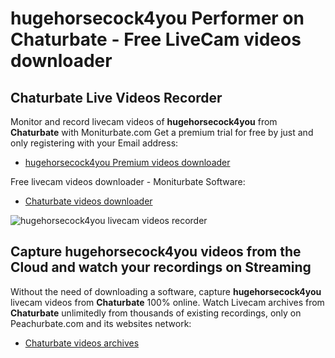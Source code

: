 # hugehorsecock4you Performer on Chaturbate - Free LiveCam videos downloader

## Chaturbate Live Videos Recorder

Monitor and record livecam videos of **hugehorsecock4you** from **Chaturbate** with Moniturbate.com
Get a premium trial for free by just and only registering with your Email address:
* [hugehorsecock4you Premium videos downloader](https://moniturbate.com/request-demo-licence-key.html)

Free livecam videos downloader - Moniturbate Software:
* [Chaturbate videos downloader](https://moniturbate.com/moniturbate-download-software.html)

![hugehorsecock4you livecam videos recorder](https://peachurnet.com/templates/moniturbate-software.png)


## Capture hugehorsecock4you videos from the Cloud and watch your recordings on Streaming

Without the need of downloading a software, capture **hugehorsecock4you** livecam videos from **Chaturbate** 100% online.
Watch Livecam archives from **Chaturbate** unlimitedly from thousands of existing recordings, only on Peachurbate.com and its websites network:
* [Chaturbate videos archives](https://peachurnet.com/)
